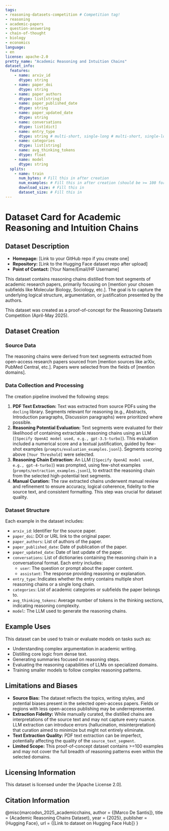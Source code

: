 ```yaml
---
tags:
- reasoning-datasets-competition # Competition tag!
- reasoning
- academic-papers
- question-answering
- chain-of-thought
- biology
- economics
language:
- en
license: apache-2.0
pretty_name: "Academic Reasoning and Intuition Chains"
dataset_info:
  features:
    - name: arxiv_id
      dtype: string
    - name: paper_doi
      dtype: string
    - name: paper_authors
      dtype: list[string]
    - name: paper_published_date
      dtype: string
    - name: paper_updated_date
      dtype: string
    - name: conversations
      dtype: list[dict]
    - name: entry_type
      dtype: string # multi-short, single-long # multi-short, single-long
    - name: categories
      dtype: list[string]
    - name: avg_thinking_tokens
      dtype: float
    - name: model
      dtype: string
  splits:
    - name: train
      num_bytes: # Fill this in after creation
      num_examples: # Fill this in after creation (should be >= 100 for competition)
      download_size: # Fill this in
      dataset_size: # Fill this in
---
```


# Dataset Card for Academic Reasoning and Intuition Chains

## Dataset Description

*   **Homepage:** [Link to your GitHub repo if you create one]
*   **Repository:** [Link to the Hugging Face dataset repo after upload]
*   **Point of Contact:** [Your Name/Email/HF Username]

This dataset contains reasoning chains distilled from text segments of academic research papers, primarily focusing on [mention your chosen subfields like Molecular Biology, Sociology, etc.]. The goal is to capture the underlying logical structure, argumentation, or justification presented by the authors.

This dataset was created as a proof-of-concept for the Reasoning Datasets Competition (April-May 2025).

## Dataset Creation

### Source Data

The reasoning chains were derived from text segments extracted from open-access research papers sourced from [mention sources like arXiv, PubMed Central, etc.]. Papers were selected from the fields of [mention domains].

### Data Collection and Processing

The creation pipeline involved the following steps:

1.  **PDF Text Extraction:** Text was extracted from source PDFs using the `docling` library. Segments relevant for reasoning (e.g., Abstracts, Introduction paragraphs, Discussion paragraphs) were prioritized where possible.
2.  **Reasoning Potential Evaluation:** Text segments were evaluated for their likelihood of containing extractable reasoning chains using an LLM (`[Specify OpenAI model used, e.g., gpt-3.5-turbo]`). This evaluation included a numerical score and a textual justification, guided by few-shot examples (`prompts/evaluation_examples.jsonl`). Segments scoring above `[Your Threshold]` were selected.
3.  **Reasoning Chain Extraction:** An LLM (`[Specify OpenAI model used, e.g., gpt-4-turbo]`) was prompted, using few-shot examples (`prompts/extraction_examples.jsonl`), to extract the reasoning chain from the selected high-potential text segments.
4.  **Manual Curation:** The raw extracted chains underwent manual review and refinement to ensure accuracy, logical coherence, fidelity to the source text, and consistent formatting. This step was crucial for dataset quality.

### Dataset Structure

Each example in the dataset includes:
*   `arxiv_id`: Identifier for the source paper.
*   `paper_doi`: DOI or URL link to the original paper.
*   `paper_authors`: List of authors of the paper.
*   `paper_published_date`: Date of publication of the paper.
*   `paper_updated_date`: Date of last update of the paper.
*   `conversations`: List of dictionaries containing the reasoning chain in a conversational format. Each entry includes:
    *   `user`: The question or prompt about the paper content.
    *   `assistant`: The response providing reasoning or explanation.
*   `entry_type`: Indicates whether the entry contains multiple short reasoning chains or a single long chain.
*   `categories`: List of academic categories or subfields the paper belongs to.
*   `avg_thinking_tokens`: Average number of tokens in the thinking sections, indicating reasoning complexity.
*   `model`: The LLM used to generate the reasoning chains.

## Example Uses

This dataset can be used to train or evaluate models on tasks such as:

*   Understanding complex argumentation in academic writing.
*   Distilling core logic from dense text.
*   Generating summaries focused on reasoning steps.
*   Evaluating the reasoning capabilities of LLMs on specialized domains.
*   Training smaller models to follow complex reasoning patterns.

## Limitations and Biases

*   **Source Bias:** The dataset reflects the topics, writing styles, and potential biases present in the selected open-access papers. Fields or regions with less open-access publishing may be underrepresented.
*   **Extraction Fidelity:** While manually curated, the distilled chains are interpretations of the source text and may not capture every nuance. LLM extraction can introduce errors (hallucination, misinterpretation) that curation aimed to minimize but might not entirely eliminate.
*   **Text Extraction Quality:** PDF text extraction can be imperfect, potentially affecting the quality of the `source_text_segment`.
*   **Limited Scope:** This proof-of-concept dataset contains >=100 examples and may not cover the full breadth of reasoning patterns even within the selected domains.

## Licensing Information

This dataset is licensed under the [Apache License 2.0].

## Citation Information


@misc{marcodsn_2025_academicchains,
author = {[Marco De Santis]},
title = {Academic Reasoning Chains Dataset},
year = {2025},
publisher = {Hugging Face},
url = {[Link to dataset on Hugging Face Hub]}
}
